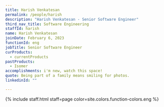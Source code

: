 ```yaml
---
title: Harish Venkatesan
permalink: /people/harish
description: "Harish Venkatesan - Senior Software Engineer"
third_nav_title: Software Engineering
staffId: harish
name: Harish Venkatesan
joinDate: February 6, 2023
functionId: eng
jobTitle: Senior Software Engineer
curProducts:
  - currentProducts
pastProducts:
  - Isomer
accomplishments: i'm new, watch this space!
quote: Being part of a family means smiling for photos.
linkedinId: ""

---
```


{% include staff.html staff=page color=site.colors.function-colors.eng %}
